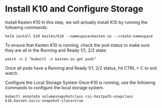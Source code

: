 # Install K10 and Configure Storage

Install Kasten K10
In this step, we will actually install K10 by running the following commands:

```
helm install k10 kasten/k10 --namespace=kasten-io --create-namespace
```

To ensure that Kasten K10 is running, check the pod status to make sure they are all in the Running and Ready 1/1, 2/2 state:

```
watch -n 2 "kubectl -n kasten-io get pods"
```

Once all pods have a Running and Ready 1/1, 2/2 status, hit CTRL + C to exit watch.

Configure the Local Storage System
Once K10 is running, use the following commands to configure the local storage system.

```
kubectl annotate volumesnapshotclass csi-hostpath-snapclass k10.kasten.io/is-snapshot-class=true
```
